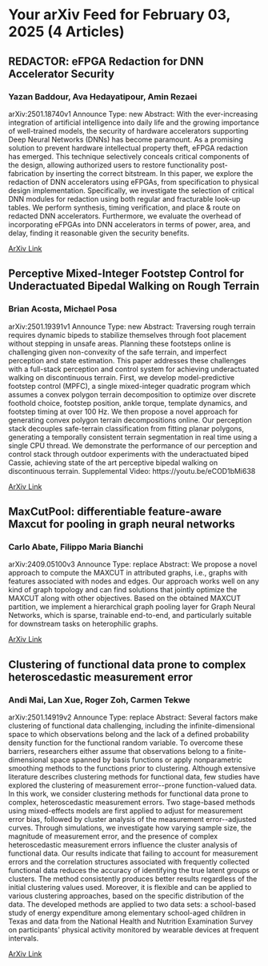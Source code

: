 <h1>Your arXiv Feed for February 03, 2025 (4 Articles)</h1>
<h2>REDACTOR: eFPGA Redaction for DNN Accelerator Security</h2>
<h3>Yazan Baddour, Ava Hedayatipour, Amin Rezaei</h3>
<p>arXiv:2501.18740v1 Announce Type: new 
Abstract: With the ever-increasing integration of artificial intelligence into daily life and the growing importance of well-trained models, the security of hardware accelerators supporting Deep Neural Networks (DNNs) has become paramount. As a promising solution to prevent hardware intellectual property theft, eFPGA redaction has emerged. This technique selectively conceals critical components of the design, allowing authorized users to restore functionality post-fabrication by inserting the correct bitstream. In this paper, we explore the redaction of DNN accelerators using eFPGAs, from specification to physical design implementation. Specifically, we investigate the selection of critical DNN modules for redaction using both regular and fracturable look-up tables. We perform synthesis, timing verification, and place & route on redacted DNN accelerators. Furthermore, we evaluate the overhead of incorporating eFPGAs into DNN accelerators in terms of power, area, and delay, finding it reasonable given the security benefits.</p>
<a href='https://arxiv.org/abs/2501.18740'>ArXiv Link</a>

<h2>Perceptive Mixed-Integer Footstep Control for Underactuated Bipedal Walking on Rough Terrain</h2>
<h3>Brian Acosta, Michael Posa</h3>
<p>arXiv:2501.19391v1 Announce Type: new 
Abstract: Traversing rough terrain requires dynamic bipeds to stabilize themselves through foot placement without stepping in unsafe areas. Planning these footsteps online is challenging given non-convexity of the safe terrain, and imperfect perception and state estimation. This paper addresses these challenges with a full-stack perception and control system for achieving underactuated walking on discontinuous terrain. First, we develop model-predictive footstep control (MPFC), a single mixed-integer quadratic program which assumes a convex polygon terrain decomposition to optimize over discrete foothold choice, footstep position, ankle torque, template dynamics, and footstep timing at over 100 Hz. We then propose a novel approach for generating convex polygon terrain decompositions online. Our perception stack decouples safe-terrain classification from fitting planar polygons, generating a temporally consistent terrain segmentation in real time using a single CPU thread. We demonstrate the performance of our perception and control stack through outdoor experiments with the underactuated biped Cassie, achieving state of the art perceptive bipedal walking on discontinuous terrain. Supplemental Video: https://youtu.be/eCOD1bMi638</p>
<a href='https://arxiv.org/abs/2501.19391'>ArXiv Link</a>

<h2>MaxCutPool: differentiable feature-aware Maxcut for pooling in graph neural networks</h2>
<h3>Carlo Abate, Filippo Maria Bianchi</h3>
<p>arXiv:2409.05100v3 Announce Type: replace 
Abstract: We propose a novel approach to compute the MAXCUT in attributed graphs, i.e., graphs with features associated with nodes and edges. Our approach works well on any kind of graph topology and can find solutions that jointly optimize the MAXCUT along with other objectives. Based on the obtained MAXCUT partition, we implement a hierarchical graph pooling layer for Graph Neural Networks, which is sparse, trainable end-to-end, and particularly suitable for downstream tasks on heterophilic graphs.</p>
<a href='https://arxiv.org/abs/2409.05100'>ArXiv Link</a>

<h2>Clustering of functional data prone to complex heteroscedastic measurement error</h2>
<h3>Andi Mai, Lan Xue, Roger Zoh, Carmen Tekwe</h3>
<p>arXiv:2501.14919v2 Announce Type: replace 
Abstract: Several factors make clustering of functional data challenging, including the infinite-dimensional space to which observations belong and the lack of a defined probability density function for the functional random variable. To overcome these barriers, researchers either assume that observations belong to a finite-dimensional space spanned by basis functions or apply nonparametric smoothing methods to the functions prior to clustering. Although extensive literature describes clustering methods for functional data, few studies have explored the clustering of measurement error--prone function-valued data. In this work, we consider clustering methods for functional data prone to complex, heteroscedastic measurement errors. Two stage-based methods using mixed-effects models are first applied to adjust for measurement error bias, followed by cluster analysis of the measurement error--adjusted curves. Through simulations, we investigate how varying sample size, the magnitude of measurement error, and the presence of complex heteroscedastic measurement errors influence the cluster analysis of functional data. Our results indicate that failing to account for measurement errors and the correlation structures associated with frequently collected functional data reduces the accuracy of identifying the true latent groups or clusters. The method consistently produces better results regardless of the initial clustering values used. Moreover, it is flexible and can be applied to various clustering approaches, based on the specific distribution of the data. The developed methods are applied to two data sets: a school-based study of energy expenditure among elementary school-aged children in Texas and data from the National Health and Nutrition Examination Survey on participants' physical activity monitored by wearable devices at frequent intervals.</p>
<a href='https://arxiv.org/abs/2501.14919'>ArXiv Link</a>

